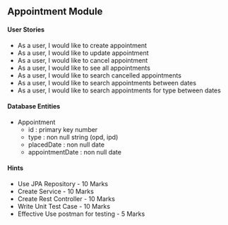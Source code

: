 ## Appointment Module

#### User Stories
- As a user, I would like to create appointment
- As a user, I would like to update appointment
- As a user, I would like to cancel appointment
- As a user, I would like to see all appointments 
- As a user, I would like to search cancelled appointments
- As a user, I would like to search appointments between dates
- As a user, I would like to search appointments for type between dates

#### Database Entities
- Appointment
    - id : primary key number
    - type : non null string (opd, ipd)
    - placedDate : non null date
    - appointmentDate : non null date

#### Hints
- Use JPA Repository - 10 Marks
- Create Service - 10 Marks
- Create Rest Controller - 10 Marks
- Write Unit Test Case - 10 Marks
- Effective Use postman for testing - 5 Marks